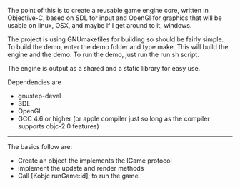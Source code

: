 The point of this is to create a reusable game engine core, written in Objective-C, based on SDL for input and OpenGl for graphics that will be usable on linux, OSX, and maybe if I get around to it, windows.

The project is using GNUmakefiles for building so should be fairly simple. To build the demo, enter the demo folder and type make. This will build the engine and the demo. To run the demo, just run the run.sh script.

The engine is output as a shared and a static library for easy use.

Dependencies are 

* gnustep-devel
* SDL
* OpenGl
* GCC 4.6 or higher (or apple compiler just so long as the compiler supports objc-2.0 features)

---------------------------------------------
The basics follow are:

* Create an object the implements the IGame protocol
* implement the update and render methods
* Call [Kobjc runGame:id<IGame>]; to run the game
